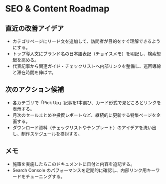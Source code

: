 ﻿# SEO & Content Roadmap

## 直近の改善アイデア
- カテゴリページにリード文を追加して、訪問者が目的をすぐ理解できるようにする。
- トップ導入文にブランド名の日本語表記（チョイスメモ）を明記し、検索想起を高める。
- 代表記事から関連ガイド・チェックリストへ内部リンクを整備し、巡回導線と滞在時間を伸ばす。

## 次のアクション候補
- 各カテゴリで「Pick Up」記事を1本選び、カード形式で見どころとリンクを表示する。
- 月次のセールまとめや投資レポートなど、継続的に更新する特集ページを企画する。
- ダウンロード資料（チェックリストやテンプレート）のアイデアを洗い出し、制作スケジュールを検討する。

## メモ
- 施策を実施したらこのドキュメントに日付と内容を追記する。
- Search Console のパフォーマンスを定期的に確認し、内部リンク用キーワードをチューニングする。
